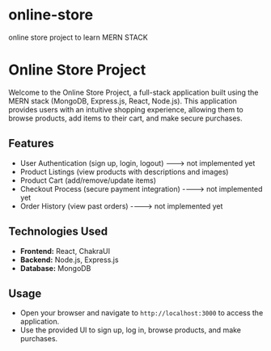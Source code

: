 # online-store
 online store project to learn MERN STACK

# Online Store Project  

Welcome to the Online Store Project, a full-stack application built using the MERN stack (MongoDB, Express.js, React, Node.js). This application provides users with an intuitive shopping experience, allowing them to browse products, add items to their cart, and make secure purchases.  

## Features  

- User Authentication (sign up, login, logout)  ---> not implemented yet
- Product Listings (view products with descriptions and images)
- Product Cart (add/remove/update items)  
- Checkout Process (secure payment integration)  ----> not implemented yet
- Order History (view past orders)  ----> not implemented yet

## Technologies Used  

- **Frontend:** React, ChakraUI  
- **Backend:** Node.js, Express.js  
- **Database:** MongoDB  


## Usage  

- Open your browser and navigate to `http://localhost:3000` to access the application.  
- Use the provided UI to sign up, log in, browse products, and make purchases.  

